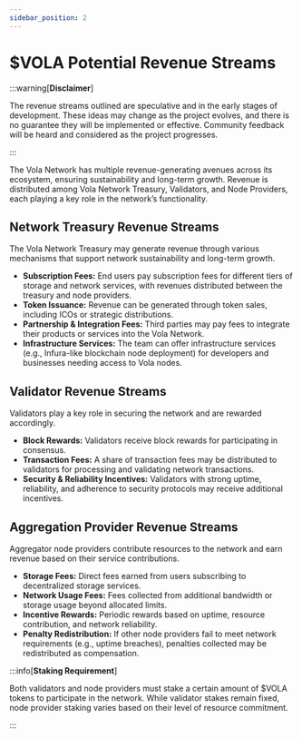 ```yaml
---
sidebar_position: 2
---
```


# $VOLA Potential Revenue Streams

:::warning[**Disclaimer**]

The revenue streams outlined are speculative and in the early stages of development. These ideas may change as the project evolves, and there is no guarantee they will be implemented or effective. Community feedback will be heard and considered as the project progresses.

:::

The Vola Network has multiple revenue-generating avenues across its ecosystem, ensuring sustainability and long-term growth. Revenue is distributed among Vola Network Treasury, Validators, and Node Providers, each playing a key role in the network’s functionality.

## Network Treasury Revenue Streams

The Vola Network Treasury may generate revenue through various mechanisms that support network sustainability and long-term growth.

- **Subscription Fees:** End users pay subscription fees for different tiers of storage and network services, with revenues distributed between the treasury and node providers.
- **Token Issuance:** Revenue can be generated through token sales, including ICOs or strategic distributions.
- **Partnership & Integration Fees:** Third parties may pay fees to integrate their products or services into the Vola Network.
- **Infrastructure Services:** The team can offer infrastructure services (e.g., Infura-like blockchain node deployment) for developers and businesses needing access to Vola nodes.

## Validator Revenue Streams

Validators play a key role in securing the network and are rewarded accordingly.

- **Block Rewards:** Validators receive block rewards for participating in consensus.
- **Transaction Fees:** A share of transaction fees may be distributed to validators for processing and validating network transactions.
- **Security & Reliability Incentives:** Validators with strong uptime, reliability, and adherence to security protocols may receive additional incentives.

## Aggregation Provider Revenue Streams

Aggregator node providers contribute resources to the network and earn revenue based on their service contributions.

- **Storage Fees:** Direct fees earned from users subscribing to decentralized storage services.
- **Network Usage Fees:** Fees collected from additional bandwidth or storage usage beyond allocated limits.
- **Incentive Rewards:** Periodic rewards based on uptime, resource contribution, and network reliability.
- **Penalty Redistribution:** If other node providers fail to meet network requirements (e.g., uptime breaches), penalties collected may be redistributed as compensation.

:::info[**Staking Requirement**]

Both validators and node providers must stake a certain amount of $VOLA tokens to participate in the network. While validator stakes remain fixed, node provider staking varies based on their level of resource commitment.

:::
